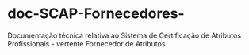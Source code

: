 # doc-SCAP-Fornecedores-
Documentação técnica relativa ao Sistema de Certificação de Atributos Profissionais - vertente Fornecedor de Atributos
